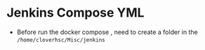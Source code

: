 # Jenkins Compose YML

* Before run the docker compose , need to create a folder in the ```/home/cloverhsc/Misc/jenkins```